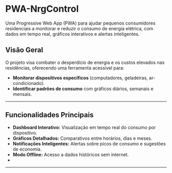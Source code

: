 # PWA-NrgControl
Uma Progressive Web App (PWA) para ajudar pequenos consumidores residenciais a monitorar e reduzir o consumo de energia elétrica, com dados em tempo real, gráficos interativos e alertas inteligentes.

## Visão Geral

O projeto visa combater o desperdício de energia e os custos elevados nas residências, oferecendo uma ferramenta acessível para:
- **Monitorar dispositivos específicos** (computadores, geladeiras, ar-condicionado).
- **Identificar padrões de consumo** com gráficos diários, semanais e mensais.

---

## Funcionalidades Principais

- **Dashboard Interativo:** Visualização em tempo real do consumo por dispositivo.
- **Gráficos Detalhados:** Comparativos entre horários, dias e meses.
- **Notificações Inteligentes:** Alertas sobre picos de consumo e sugestões de economia.
- **Modo Offline:** Acesso a dados históricos sem internet.
- 
---

